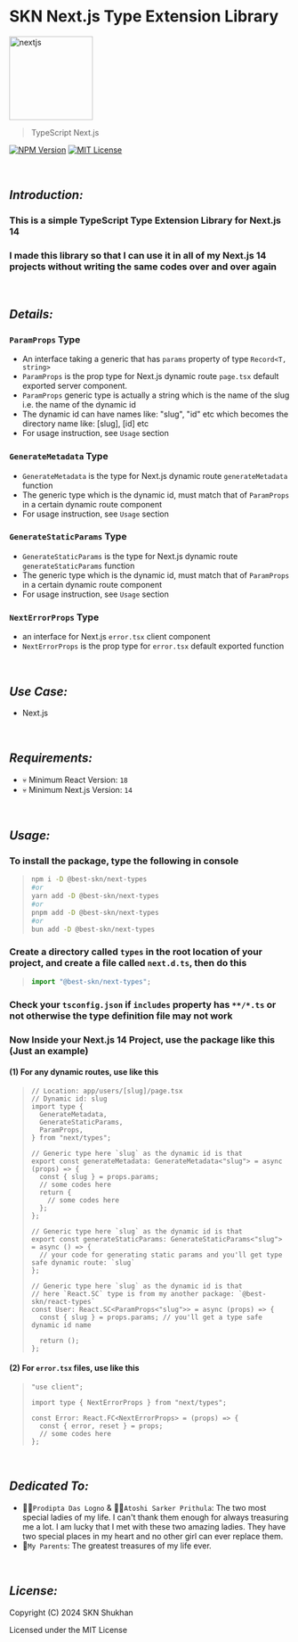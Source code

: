 # SKN Next.js Type Extension Library

<img width="150px" src="https://firebasestorage.googleapis.com/v0/b/skn-ultimate-project-la437.appspot.com/o/GitHub%20Library%2F09-TypeScript-SNT.svg?alt=media&token=779098df-3836-4a06-b568-31027db5c644" alt="nextjs" />

> TypeScript Next.js

[![NPM Version](https://img.shields.io/npm/v/%40best-skn%2Fnext-types)](https://www.npmjs.com/package/@best-skn/next-types) [![MIT License](https://img.shields.io/badge/License-MIT-yellow.svg)](https://opensource.org/license/mit)

&nbsp;

## **_Introduction:_**

### This is a simple TypeScript Type Extension Library for Next.js 14

### I made this library so that I can use it in all of my Next.js 14 projects without writing the same codes over and over again

&nbsp;

## **_Details:_**

### **`ParamProps` Type**

- An interface taking a generic that has `params` property of type `Record<T, string>`
- `ParamProps` is the prop type for Next.js dynamic route `page.tsx` default exported server component.
- `ParamProps` generic type is actually a string which is the name of the slug i.e. the name of the dynamic id
- The dynamic id can have names like: "slug", "id" etc which becomes the directory name like: [slug], [id] etc
- For usage instruction, see `Usage` section

### **`GenerateMetadata` Type**

- `GenerateMetadata` is the type for Next.js dynamic route `generateMetadata` function
- The generic type which is the dynamic id, must match that of `ParamProps` in a certain dynamic route component
- For usage instruction, see `Usage` section

### **`GenerateStaticParams` Type**

- `GenerateStaticParams` is the type for Next.js dynamic route `generateStaticParams` function
- The generic type which is the dynamic id, must match that of `ParamProps` in a certain dynamic route component
- For usage instruction, see `Usage` section

### **`NextErrorProps` Type**

- an interface for Next.js `error.tsx` client component
- `NextErrorProps` is the prop type for `error.tsx` default exported function

&nbsp;

## **_Use Case:_**

- Next.js

&nbsp;

## **_Requirements:_**

- 💀 Minimum React Version: `18`
- 💀 Minimum Next.js Version: `14`

&nbsp;

## **_Usage:_**

### To install the package, type the following in console

> ```zsh
> npm i -D @best-skn/next-types
> #or
> yarn add -D @best-skn/next-types
> #or
> pnpm add -D @best-skn/next-types
> #or
> bun add -D @best-skn/next-types
> ```

### Create a directory called `types` in the root location of your project, and create a file called `next.d.ts`, then do this

> ```typescript
> import "@best-skn/next-types";
> ```

### Check your `tsconfig.json` if `includes` property has `**/*.ts` or not otherwise the type definition file may not work

### Now Inside your Next.js 14 Project, use the package like this (Just an example)

#### (1) For any dynamic routes, use like this

> ```tsx
> // Location: app/users/[slug]/page.tsx
> // Dynamic id: slug
> import type {
> 	GenerateMetadata,
> 	GenerateStaticParams,
> 	ParamProps,
> } from "next/types";
>
> // Generic type here `slug` as the dynamic id is that
> export const generateMetadata: GenerateMetadata<"slug"> = async (props) => {
>   const { slug } = props.params;
>   // some codes here
>   return {
>     // some codes here
>   };
> };
>
> // Generic type here `slug` as the dynamic id is that
> export const generateStaticParams: GenerateStaticParams<"slug"> = async () => {
>   // your code for generating static params and you'll get type safe dynamic route: `slug`
> };
>
> // Generic type here `slug` as the dynamic id is that
> // here `React.SC` type is from my another package: `@best-skn/react-types`
> const User: React.SC<ParamProps<"slug">> = async (props) => {
>   const { slug } = props.params; // you'll get a type safe dynamic id name
>
>   return ();
> };
>
> ```

#### (2) For `error.tsx` files, use like this

> ```tsx
> "use client";
>
> import type { NextErrorProps } from "next/types";
>
> const Error: React.FC<NextErrorProps> = (props) => {
>   const { error, reset } = props;
>   // some codes here
> };
> ```

&nbsp;

## **_Dedicated To:_**

- 👩‍🎨`Prodipta Das Logno` & 🧛‍♀️`Atoshi Sarker Prithula`: The two most special ladies of my life. I
  can't thank them
  enough for always treasuring me a lot. I am lucky that I met with these two amazing ladies. They
  have two special
  places in my heart and no other girl can ever replace them.
- 💯`My Parents`: The greatest treasures of my life ever.

&nbsp;

## **_License:_**

Copyright (C) 2024 SKN Shukhan

Licensed under the MIT License
